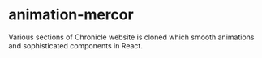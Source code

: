 # animation-mercor
Various sections of Chronicle website is cloned which smooth animations and sophisticated components in React.
